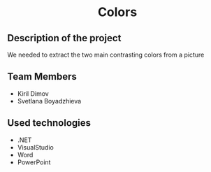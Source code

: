 <h1 align="center">Colors

## Description of the project
We needed to extract the two main contrasting colors from a picture

## Team Members

  - Kiril Dimov
  - Svetlana Boyadzhieva
  
## Used technologies
  - .NET
  - VisualStudio
  - Word
  - PowerPoint
  
